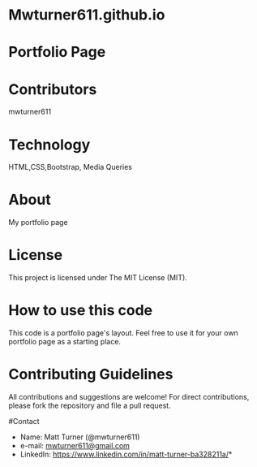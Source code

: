 # Mwturner611.github.io

# Portfolio Page

# Contributors
mwturner611

# Technology
HTML,CSS,Bootstrap, Media Queries

# About
My portfolio page

# License
This project is licensed under The MIT License (MIT).

# How to use this code
This code is a portfolio page's layout.  Feel free to use it for your own portfolio page as a starting place.

# Contributing Guidelines
All contributions and suggestions are welcome! For direct contributions, please fork the repository and file a pull request.


#Contact
* Name: Matt Turner (@mwturner611)
* e-mail: mwturner611@gmail.com
* LinkedIn: https://www.linkedin.com/in/matt-turner-ba328211a/*

